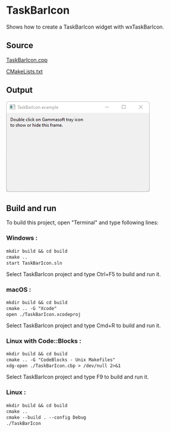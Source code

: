 # TaskBarIcon

Shows how to create a TaskBarIcon widget with wxTaskBarIcon.

## Source

[TaskBarIcon.cpp](TaskBarIcon.cpp)

[CMakeLists.txt](CMakeLists.txt)

## Output

![output](../../../docs/Pictures/TaskBarIcon.png)

## Build and run

To build this project, open "Terminal" and type following lines:

### Windows :

``` shell
mkdir build && cd build
cmake .. 
start TaskBarIcon.sln
```

Select TaskBarIcon project and type Ctrl+F5 to build and run it.

### macOS :

``` shell
mkdir build && cd build
cmake .. -G "Xcode"
open ./TaskBarIcon.xcodeproj
```

Select TaskBarIcon project and type Cmd+R to build and run it.

### Linux with Code::Blocks :

``` shell
mkdir build && cd build
cmake .. -G "CodeBlocks - Unix Makefiles"
xdg-open ./TaskBarIcon.cbp > /dev/null 2>&1
```

Select TaskBarIcon project and type F9 to build and run it.

### Linux :

``` shell
mkdir build && cd build
cmake .. 
cmake --build . --config Debug
./TaskBarIcon
```
